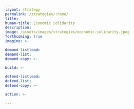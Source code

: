 ```yaml
---
layout: strategy
permalink: /strategies/:name/
title: 
human-title: Economic Solidarity
description:
image: /assets/images/strategies/economic-solidarity.jpeg
forthcoming: true
imagine: >-

demand-listlead:
demand-list: 
demand-copy: >-

build: >-
  
defend-listlead: 
defend-list: 
defend-copy: >-

action: >-
  
---
```

